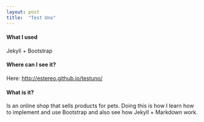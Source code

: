 ```yaml
---
layout: post
title:  "Test Uno"
---
```


<h4>What I used</h4>
<p>Jekyll + Bootstrap</p>
<h4>Where can I see it?</h4>
<p>Here: <a href="http://estereo.github.io/testuno/">http://estereo.github.io/testuno/</a></p>
<h4>What is it?</h4>
<p>Is an online shop that sells products for pets. Doing this is how I learn how to implement and use Bootstrap and also see how Jekyll + Markdown work.</p>